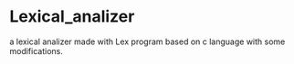 # Lexical_analizer
a lexical analizer made with Lex program based on c language with some modifications.
